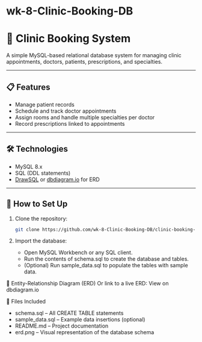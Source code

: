 # wk-8-Clinic-Booking-DB

# 🏥 Clinic Booking System

A simple MySQL-based relational database system for managing clinic appointments, doctors, patients, prescriptions, and specialties.

---

## 📋 Features

- Manage patient records
- Schedule and track doctor appointments
- Assign rooms and handle multiple specialties per doctor
- Record prescriptions linked to appointments

---

## 🛠️ Technologies

- MySQL 8.x
- SQL (DDL statements)
- [DrawSQL](https://drawsql.app/) or [dbdiagram.io](https://dbdiagram.io) for ERD

---

## 🧩 How to Set Up

1. Clone the repository:
   ```bash
   git clone https://github.com/wk-8-Clinic-Booking-DB/clinic-booking-system.git
   ```

2. Import the database:
   - Open MySQL Workbench or any SQL client.
   - Run the contents of schema.sql to create the database and tables.
   - (Optional) Run sample_data.sql to populate the tables with sample data.

🧭 Entity-Relationship Diagram (ERD)
Or link to a live ERD:
View on dbdiagram.io

📁 Files Included
- schema.sql – All CREATE TABLE statements
- sample_data.sql – Example data insertions (optional)
- README.md – Project documentation
- erd.png – Visual representation of the database schema
